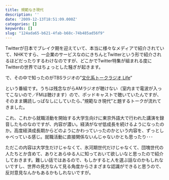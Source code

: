 ```yaml
---
title: 規範なき現代
description: ''
date: '2009-12-13T18:51:09.000Z'
categories: []
keywords: []
slug: "124ada65-b621-4fab-b68c-74b485ad56f9"
---
```

Twitterが日本でブレイク期を迎えていて、本当に様々なメディアで紹介されていて、NHKですら、一企業のサービスなのにきちんとTwitterという形で紹介されるほどだったりするわけなのですが、どこかでTwitter特集が組まれる度にTwitterの世界ではちょっとした騒ぎが起きます。

で、その中で知ったのがTBSラジオの”[文化系トークラジオ Life](http://www.tbsradio.jp/life/index.html)”

という番組です。うちは残念ながらAMラジオが聴けない（室内まで電波が入ってこないので／FMは聴けます）ので、ポッドキャストで聴いていたんですが、そのまま購読しっぱなしにしていたら、”規範なき現代”と題するトークが流れてきました。

これ、これから就職活動を開始する大学生向けに東京外語大で行われた講演を録音したものなのですが、内容が濃い。経済がなぜ低成長を続けるようになったのか。高度経済成長期からどのようにかわっていったのかという内容を、ずっとしゃべっている感じ。就職活動に直接関係ないんじゃないかとも思ったり･･･

ただこの内容は大学生だけじゃなくて、氷河期世代だけじゃなくて、団塊世代の人たちとか含めて、ありとあらゆる人に知っておいて欲しいなと思ったので紹介しておきます。難しい話ではあるので、もしかすると人を選ぶ話なのかもしれないですし、世界の見方なんて見る角度からさまざまな認識ができると思うので、反対意見なんかもあるかもしれないですが。